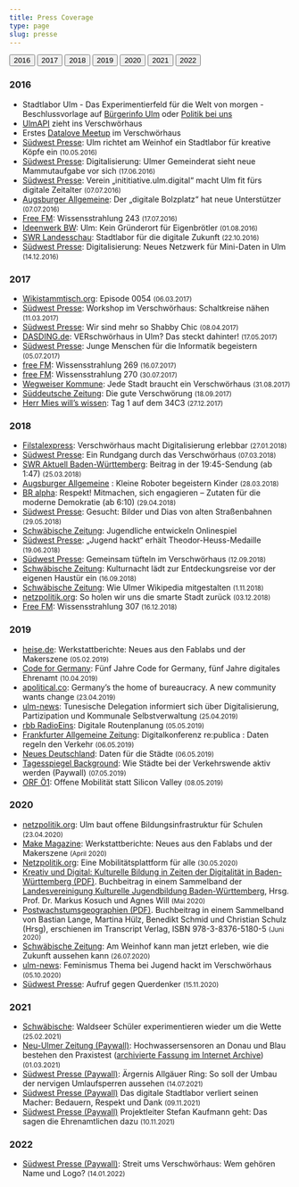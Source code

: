 ```yaml
---
title: Press Coverage
type: page
slug: presse
---
```


[<button>2016</button>](#2016)
[<button>2017</button>](#2017)
[<button>2018</button>](#2018)
[<button>2019</button>](#2019)
[<button>2020</button>](#2020)
[<button>2021</button>](#2021)
[<button>2022</button>](#2022)

### 2016

  * Stadtlabor Ulm - Das Experimentierfeld für die Welt von morgen - Beschlussvorlage auf [Bürgerinfo Ulm][6] oder [Politik bei uns][7]
  * [UlmAPI][8] zieht ins Verschwörhaus
  * Erstes [Datalove Meetup][9] im Verschwörhaus
  * [Südwest Presse][10]: Ulm richtet am Weinhof ein Stadtlabor für kreative Köpfe ein <small>(10.05.2016)</small>
  * [Südwest Presse][11]: Digitalisierung: Ulmer Gemeinderat sieht neue Mammutaufgabe vor sich <small>(17.06.2016)</small>
  * [Südwest Presse][12]: Verein &#8222;inititiative.ulm.digital&#8220; macht Ulm fit fürs digitale Zeitalter <small>(07.07.2016)</small>
  * [Augsburger Allgemeine][13]: Der „digitale Bolzplatz“ hat neue Unterstützer <small>(07.07.2016)</small>
  * [Free FM][14]: Wissensstrahlung 243 <small>(17.07.2016)</small>
  * [Ideenwerk BW][15]: Ulm: Kein Gründerort für Eigenbrötler <small>(01.08.2016)</small>
  * [SWR Landesschau][16]: Stadtlabor für die digitale Zukunft <small>(22.10.2016)</small>
  * [Südwest Presse][17]: Digitalisierung: Neues Netzwerk für Mini-Daten in Ulm <small>(14.12.2016)</small>


### 2017

  * [Wikistammtisch.org][18]: Episode 0054 <small>(06.03.2017)</small>
  * [Südwest Presse][19]: Workshop im Verschwörhaus: Schaltkreise nähen <small>(11.03.2017)</small>
  * [Südwest Presse][20]: Wir sind mehr so Shabby Chic <small>(08.04.2017)</small>
  * [DASDING.de][21]: VERschwörhaus in Ulm? Das steckt dahinter! <small>(17.05.2017)</small>
  * [Südwest Presse][22]: Junge Menschen für die Informatik begeistern <small>(05.07.2017)</small>
  * [free FM][23]: Wissensstrahlung 269 <small>(16.07.2017)</small>
  * [free FM][24]: Wissensstrahlung 270 <small>(30.07.2017)</small>
  * [Wegweiser Kommune][25]: Jede Stadt braucht ein Verschwörhaus <small>(31.08.2017)</small>
  * [Süddeutsche Zeitung][26]: Die gute Verschwörung <small>(18.09.2017)</small>
  * [Herr Mies will&#8217;s wissen][27]: Tag 1 auf dem 34C3 <small>(27.12.2017)</small>

### 2018

  * [Filstalexpress][28]: Verschwörhaus macht Digitalisierung erlebbar <small>(27.01.2018)</small>
  * [Südwest Presse][49]: Ein Rundgang durch das Verschwörhaus <small>(07.03.2018)</small>
  * [SWR Aktuell Baden-Württemberg][29]: Beitrag in der 19:45-Sendung (ab 1:47) <small>(25.03.2018)</small>
  * [Augsburger Allgemeine][30] : Kleine Roboter begeistern Kinder <small>(28.03.2018)</small>
  * [BR alpha][31]: Respekt! Mitmachen, sich engagieren – Zutaten für die moderne Demokratie (ab 6:10) <small>(29.04.2018)</small>
  * [Südwest Presse][32]: Gesucht: Bilder und Dias von alten Straßenbahnen <small>(29.05.2018)</small>
  * [Schwäbische Zeitung][33]: Jugendliche entwickeln Onlinespiel
  * [Südwest Presse][34]: &#8222;Jugend hackt&#8220; erhält Theodor-Heuss-Medaille <small>(19.06.2018)</small>
  * [Südwest Presse][35]: Gemeinsam tüfteln im Verschwörhaus <small>(12.09.2018)</small>
  * [Schwäbische Zeitung][36]: Kulturnacht lädt zur Entdeckungsreise vor der eigenen Haustür ein <small>(16.09.2018)</small>
  * [Schwäbische Zeitung][37]: Wie Ulmer Wikipedia mitgestalten <small>(1.11.2018)</small>
  * [netzpolitik.org][38]: So holen wir uns die smarte Stadt zurück <small>(03.12.2018)</small>
  * [Free FM][39]: Wissensstrahlung 307 <small>(16.12.2018)</small>

### 2019  

  * [heise.de][40]: Werkstattberichte: Neues aus den Fablabs und der Makerszene <small>(05.02.2019)</small>
  * [Code for Germany][41]: Fünf Jahre Code for Germany, fünf Jahre digitales Ehrenamt <small>(10.04.2019)</small>
  * [apolitical.co][42]: Germany’s the home of bureaucracy. A new community wants change <small>(23.04.2019)</small>
  * [ulm-news][43]: Tunesische Delegation informiert sich über Digitalisierung, Partizipation und Kommunale Selbstverwaltung <small>(25.04.2019)</small>
  * [rbb RadioEins][44]: Digitale Routenplanung <small>(05.05.2019)</small>
  * [Frankfurter Allgemeine Zeitung][45]: Digitalkonferenz re:publica : Daten regeln den Verkehr <small>(06.05.2019)</small>
  * [Neues Deutschland][46]: Daten für die Städte <small>(06.05.2019)</small>
  * [Tagesspiegel Background][47]: Wie Städte bei der Verkehrswende aktiv werden (Paywall) <small>(07.05.2019)</small>
  * [ORF Ö1][48]: Offene Mobilität statt Silicon Valley <small>(08.05.2019)</small>

### 2020
  * [netzpolitik.org][51]: Ulm baut offene Bildungsinfrastruktur für Schulen <small>(23.04.2020)</small>
  * [Make Magazine][53]: Werkstattberichte: Neues aus den Fablabs und der Makerszene <small>(April 2020)</small>
  * [Netzpolitik.org][54]: Eine Mobilitätsplattform für alle <small>(30.05.2020)</small>
  * [Kreativ und Digital: Kulturelle Bildung in Zeiten der Digitalität in Baden-Württemberg (PDF)][55]. Buchbeitrag in einem Sammelband der [Landesvereinigung Kulturelle Jugendbildung Baden-Württemberg][56], Hrsg. Prof. Dr. Markus Kosuch und Agnes Will <small>(Mai 2020)</small>
  * [Postwachstumsgeographien (PDF)][57]. Buchbeitrag in einem Sammelband von Bastian Lange, Martina Hülz, Benedikt Schmid und Christian Schulz (Hrsg), erschienen im Transcript Verlag, ISBN 978-3-8376-5180-5 <small>(Juni 2020)</small>
  * [Schwäbische Zeitung][50]: Am Weinhof kann man jetzt erleben, wie die Zukunft aussehen kann <small>(26.07.2020)</small>
  * [ulm-news][52]: Feminismus Thema bei Jugend hackt im Verschwörhaus <small>(05.10.2020)</small>
  * [Südwest Presse][58]: Aufruf gegen Querdenker <small>(15.11.2020)</small>

### 2021
  * [Schwäbische][59]: Waldseer Schüler experimentieren wieder um die Wette <small>(25.02.2021)</small>
  * [Neu-Ulmer Zeitung (Paywall)][60]: Hochwassersensoren an Donau und Blau bestehen den Praxistest ([archivierte Fassung im Internet Archive][61]) <small>(01.03.2021)</small>
  * [Südwest Presse (Paywall)][62]: Ärgernis Allgäuer Ring: So soll der Umbau der nervigen Umlaufsperren aussehen <small>(14.07.2021)</small>
  * [Südwest Presse (Paywall)][63] Das digitale Stadtlabor verliert seinen Macher: Bedauern, Respekt und Dank <small>(09.11.2021)</small>
  * [Südwest Presse (Paywall)][64] Projektleiter Stefan Kaufmann geht: Das sagen die Ehrenamtlichen dazu <small>(10.11.2021)</small>

### 2022
  * [Südwest Presse (Paywall)][65]: Streit ums Verschwörhaus: Wem gehören Name und Logo? <small>(14.01.2022)</small>


 [6]: http://buergerinfo.ulm.de/vo0050.php?__kvonr=4507
 [7]: https://politik-bei-uns.de/paper/571961b01ae6a03d37ecbbac
 [8]: http://www.ulmapi.de/news/2016/07/10/weinhof9.html
 [9]: http://www.meetup.com/de-DE/datalove-OK-Lab-Ulm/events/232411270/
 [10]: http://www.swp.de/3826555
 [11]: http://www.swp.de/3884928
 [12]: http://www.swp.de/3914382
 [13]: http://www.augsburger-allgemeine.de/neu-ulm/Der-digitale-Bolzplatz-hat-neue-Unterstuetzer-id38373467.html
 [14]: https://www.freefm.de/programm/wissensstrahlung/wissensstrahlung-17072016
 [15]: http://www.ideenwerkbw.de/ulm-standortportraet/
 [16]: http://www.swr.de/landesschau-aktuell/bw/ulm/ulmer-it-nachwuchs-stadtlabor-fuer-die-digitale-zukunft/-/id=1612/did=18357564/nid=1612/1wzjy9a/index.html
 [17]: http://www.swp.de/ulm/lokales/ulm_neu_ulm/Digitalisierung_-Neues-Netzwerk-fuer-Mini-Daten-in-Ulm-14169539.html
 [18]: https://wikistammtisch.org/wikistammtisch-episode-0054-mit-stefan-kaufmann/
 [19]: http://www.swp.de/ulm/lokales/ulm_neu_ulm/schaltkreise-naehen-14579542.html
 [20]: http://www.swp.de/ulm/lokales/ulm_neu_ulm/shabby-chic-im-verschwoerhaus-14758890.html
 [21]: https://www.dasding.de/ulm/Verschwoerhaus-Ulm/-/id=995166/nid=995166/did=1241604/14agkam/index.html
 [22]: http://www.swp.de/ulm/lokales/ulm_neu_ulm/kollegiaten-lernen-code-15364752.html
 [23]: https://www.freefm.de/programm/wissensstrahlung/wissensstrahlung-16072017
 [24]: https://www.freefm.de/programm/wissensstrahlung/wissensstrahlung-30072017
 [25]: https://blog.wegweiser-kommune.de/allgemein/jede-stadt-braucht-ein-verschwoerhaus-wie-in-ulm
 [26]: http://www.sueddeutsche.de/wirtschaft/smart-city-die-guten-nerds-1.3671440
 [27]: https://mies.me/2017/12/27/herr-mies-sagtwat-tag-1-auf-dem-34c3/
 [28]: https://filstalexpress.de/lokalnachrichten/64010/
 [29]: https://www.ardmediathek.de/tv/SWR-Aktuell-Baden-W%C3%BCrttemberg/Sendung-19-45-Uhr/SWR-Baden-W%C3%BCrttemberg/Video?bcastId=254078&documentId=51122336
 [30]: https://www.augsburger-allgemeine.de/neu-ulm/Kleine-Roboter-begeistern-Kinder-id50757506.html
 [31]: https://www.br.de/mediathek/video/respekt-29042018-mitmachen-sich-engagieren-zutaten-fuer-die-moderne-demokratie-av:5ab3d4a44001e50018939daf
 [32]: https://www.swp.de/suedwesten/staedte/ulm/gesucht_-bilder-und-dias-von-alten-strassenbahnen-26844278.html
 [33]: https://www.schwaebische.de/landkreis/alb-donau-kreis/ulm_video,-jugendliche-entwickeln-onlinespiel-_vidid,146976.html
 [34]: https://www.swp.de/suedwesten/staedte/ulm/_jugend-hackt_-erhaelt-theodor-heuss-medaille-27006564.html
 [35]: https://www.swp.de/suedwesten/staedte/ulm/gemeinsam-tuefteln-im-verschwoerhaus-27622024.html
 [36]: https://www.schwaebische.de/landkreis/alb-donau-kreis/ulm_artikel,-kulturnacht-l%C3%A4dt-zur-entdeckungsreise-vor-der-eigenen-haust%C3%BCr-ein-_arid,10933590.html
 [37]: https://www.schwaebische.de/landkreis/alb-donau-kreis/ulm_artikel,-wie-ulmer-wikipedia-mitgestalten-_arid,10957310.html
 [38]: https://netzpolitik.org/2018/so-holen-wir-uns-die-smarte-stadt-zurueck/
 [39]: https://www.freefm.de/artikel/wissensstrahlung-16122018
 [40]: https://www.heise.de/make/meldung/Werkstattberichte-Neues-aus-den-Fablabs-und-der-Makerszene-4267257.html
 [41]: https://codefor.de/blog/Fuenf-Jahre-Code-for-Germany.html
 [42]: https://apolitical.co/solution_article/germanys-the-home-of-bureaucracy-a-new-community-wants-change/
 [43]: https://www.ulm-news.de/weblog/ulm-news/view/dt/3/article/69118/Tunesische_Delegation_informiert_sich_-uuml-ber_Digitalisierung-_Partizipation_und_Kommunale_Selbstverwaltung.html
 [44]: https://www.radioeins.de/programm/sendungen/die_sonntagsfahrer/_/mobilitaet-auf-der-re-publica-digitale-routenplanung--.html
 [45]: https://www.faz.net/aktuell/feuilleton/debatten/auf-der-re-publica-geht-es-um-mobilitaet-von-morgen-16173786.html
 [46]: https://www.neues-deutschland.de/artikel/1118110.re-publica-daten-fuer-die-staedte.html
 [47]: https://background.tagesspiegel.de/wie-staedte-bei-der-verkehrswende-aktiv-werden
 [48]: https://oe1.orf.at/player/20190508/552826
 [49]: https://www.swp.de/suedwesten/staedte/ulm/ein-rundgang-durch-das-verschwoerhaus-24942072.html
 [50]: https://www.schwaebische.de/landkreis/alb-donau-kreis/ulm_artikel,-am-weinhof-kann-man-jetzt-erleben-wie-die-zukunft-aussehen-kann-_arid,11250291.html
 [51]: https://netzpolitik.org/2020/ulm-baut-offene-bildungsinfrastruktur-fuer-schulen/
 [52]: https://www.ulm-news.de/weblog/ulm-news/view/dt/3/article/77002/Feminismus_Thema_bei_Jugend_hackt_im_Verschwoerhaus.html
 [53]: https://www.heise.de/make/meldung/Werkstattberichte-Neues-aus-den-Fablabs-und-der-Makerszene-4668641.html
 [54]: https://netzpolitik.org/2020/eine-mobilitaetsplattform-fuer-alle/
 [55]: https://www.lkjbw.de/fileadmin/editorial-content/service/publikationen/Lkj_kreativ-und_digital.pdf
 [56]: https://www.lkjbw.de/
 [57]: https://www.transcript-verlag.de/media/pdf/5f/e5/bc/oa9783839451809OCJA5aUknEGts.pdf
 [58]: https://www.swp.de/suedwesten/staedte/ulm/corona-ulm-protest-gegen-querdenker-aufruf-gegen-querdenker-53123996.html
 [59]: https://www.schwaebische.de/landkreis/landkreis-ravensburg/bad-waldsee_artikel,-waldseer-schueler-experimentieren-wieder-um-die-wette-_arid,11333233.html
 [60]: https://www.augsburger-allgemeine.de/neu-ulm/Hochwassersensoren-an-Donau-und-Blau-bestehen-den-Praxistest-id59156486.html
 [61]: https://web.archive.org/web/20210302105134/https://www.augsburger-allgemeine.de/neu-ulm/Hochwassersensoren-an-Donau-und-Blau-bestehen-den-Praxistest-id59156486.html
 [62]: https://www.swp.de/suedwesten/staedte/neu-ulm/radfahren-in-neu-ulm-aergernis-allgaeuer-ring_-so-soll-der-umbau-der-nervigen-umlaufsperren-aussehen-58161009.html 
 [63]: https://www.swp.de/lokales/ulm/digitales-ulm-streit-ums-verschwoerhaus_-wem-gehoeren-name-und-logo_-62043943.html
 [63]: https://www.swp.de/lokales/ulm/verschwoerhaus-ulm-das-digitale-stadtlabor-verliert-seinen-macher_-bedauern_-respekt-und-dank-60715829.html
 [64]: https://www.swp.de/lokales/ulm/verschwoerhaus-ulm-projektleiter-stefan-kaufmann-geht_-das-sagen-die-ehrenamtlichen-dazu-60735219.html
 [65]: https://www.swp.de/lokales/ulm/digitales-ulm-streit-ums-verschwoerhaus_-wem-gehoeren-name-und-logo_-62043943.html
